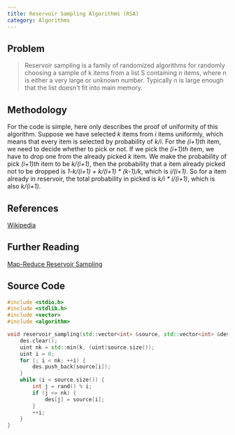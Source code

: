 ```yaml
---
title: Reservoir Sampling Algorithms (RSA)
category: Algorithms
---
```

## Problem
>Reservoir sampling is a family of randomized algorithms for randomly choosing a sample of k items from a list S containing n items, where n is either a very large or unknown number. Typically n is large enough that the list doesn't fit into main memory.

## Methodology
For the code is simple, here only describes the proof of uniformity of this algorithm.
Suppose we have selected *k* items from *i* items uniformly, which means that every item is selected by probability of *k/i*. For the *(i+1)th* item, we need to decide whether to pick or not. If we pick the *(i+1)th* item, we have to drop one from the already picked *k* item.
We make the probability of pick *(i+1)th* item to be *k/(i+1)*, then the probability that a item already picked not to be dropped is *1-k/(i+1) + k/(i+1) * (k-1)/k*, which is *i/(i+1)*. So for a item already in reservoir, the total probability in picked is *k/i * i/(i+1)*, which is also *k/(i+1)*.

## References
[Wikipedia](https://en.wikipedia.org/wiki/Reservoir_sampling)

## Further Reading
[Map-Reduce Reservoir Sampling](http://had00b.blogspot.hk/2013/07/random-subset-in-mapreduce.html)

## Source Code
```C++
#include <stdio.h>
#include <stdlib.h>
#include <vector>
#include <algorithm>

void reservoir_sampling(std::vector<int> &source, std::vector<int> &des, uint k) {
    des.clear();
    uint nk = std::min(k, (uint)source.size());
    uint i = 0;
    for (; i < nk; ++i) {
        des.push_back(source[i]);
    }
    while (i < source.size()) {
        int j = rand() % i;
        if (j <= nk) {
            des[j] = source[i];
        }
        ++i;
    }
}
```
